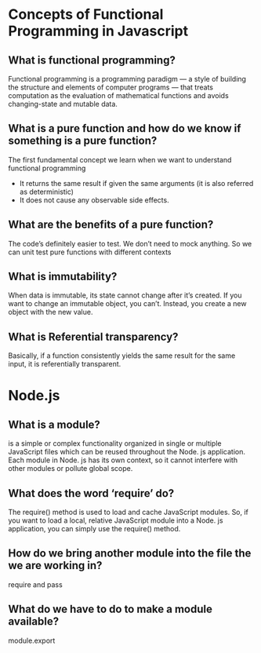 # Concepts of Functional Programming in Javascript


## What is functional programming?

Functional programming is a programming paradigm — a style of building the structure and elements of computer programs — that treats computation as the evaluation of mathematical functions and avoids changing-state and mutable data.



## What is a pure function and how do we know if something is a pure function?


The first fundamental concept we learn when we want to understand functional programming


- It returns the same result if given the same arguments (it is also referred as deterministic)
- It does not cause any observable side effects.



## What are the benefits of a pure function?


The code’s definitely easier to test. We don’t need to mock anything. So we can unit test pure functions with different contexts






## What is immutability?


When data is immutable, its state cannot change after it’s created. If you want to change an immutable object, you can’t. Instead, you create a new object with the new value.




## What is Referential transparency?



Basically, if a function consistently yields the same result for the same input, it is referentially transparent.





# Node.js

## What is a module?

is a simple or complex functionality organized in single or multiple JavaScript files which can be reused throughout the Node. js application. Each module in Node. js has its own context, so it cannot interfere with other modules or pollute global scope.


## What does the word ‘require’ do?

The require() method is used to load and cache JavaScript modules. So, if you want to load a local, relative JavaScript module into a Node. js application, you can simply use the require() method.



## How do we bring another module into the file the we are working in?

require and pass




## What do we have to do to make a module available?


module.export


